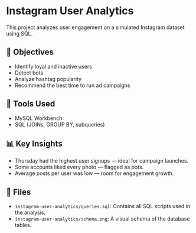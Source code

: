 # Instagram User Analytics

This project analyzes user engagement on a simulated Instagram dataset using SQL.

## 📌 Objectives
- Identify loyal and inactive users
- Detect bots
- Analyze hashtag popularity
- Recommend the best time to run ad campaigns

## 🧰 Tools Used
- MySQL Workbench
- SQL (JOINs, GROUP BY, subqueries)

## 📊 Key Insights
- Thursday had the highest user signups — ideal for campaign launches.
- Some accounts liked every photo — flagged as bots.
- Average posts per user was low — room for engagement growth.

## 📁 Files
- `instagram-user-analytics/queries.sql`: Contains all SQL scripts used in the analysis.
- `instagram-user-analytics/schema.png`:  A visual schema of the database tables.
